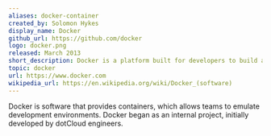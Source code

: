 ```yaml
---
aliases: docker-container
created_by: Solomon Hykes
display_name: Docker
github_url: https://github.com/docker
logo: docker.png
released: March 2013
short_description: Docker is a platform built for developers to build and run applications.
topic: docker
url: https://www.docker.com
wikipedia_url: https://en.wikipedia.org/wiki/Docker_(software)
---
```

Docker is software that provides containers, which allows teams to emulate development environments. Docker began as an internal project, initially developed by dotCloud engineers.
